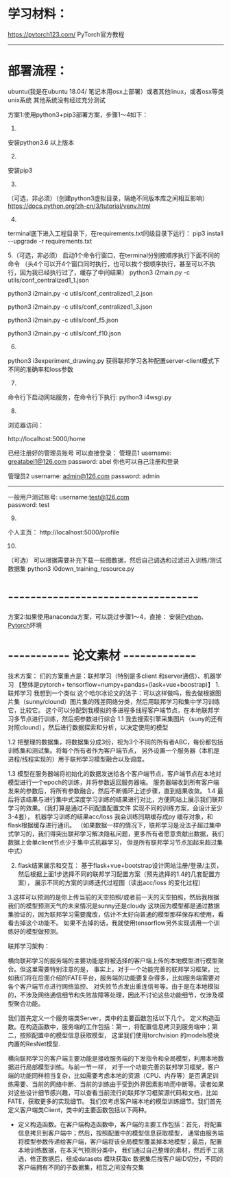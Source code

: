 # 学习材料：

https://pytorch123.com/
PyTorch官方教程

--------------------------------------------------------

# 部署流程：

ubuntu(我是在ubuntu 18.04/ 笔记本用osx上部署）或者其他linux，或者osx等类unix系统
其他系统没有经过充分测试




方案1:使用python3+pip3部署方案，步骤1～4如下：

1.
安装python3.6 以上版本

2. 
安装pip3 

3.
（可选，非必须）（创建python3虚拟目录，隔绝不同版本库之间相互影响）
https://docs.python.org/zh-cn/3/tutorial/venv.html


4.
terminal底下进入工程目录下，在requirements.txt同级目录下运行：
pip3 install --upgrade -r requirements.txt



5.（可选，非必须）
启动1个命令行窗口，在terminal分别按顺序执行下面不同的命令
（头4个可以开4个窗口同时执行，也可以挨个按顺序执行，甚至可以不执行，因为我已经执行过了，缓存了中间结果）
python3 i2main.py -c  utils/conf_centralized1_1.json

python3 i2main.py -c  utils/conf_centralized1_2.json

python3 i2main.py -c  utils/conf_centralized1_3.json

python3 i2main.py -c  utils/conf_f5.json

python3 i2main.py -c  utils/conf_f10.json

6.
python3 i3experiment_drawing.py
获得联邦学习各种配置server-client模式下不同的准确率和loss参数



7.
命令行下启动网站服务，在命令行下执行:
python3 i4wsgi.py



8.
浏览器访问：

http://localhost:5000/home

已经注册好的管理员账号 可以直接登录：
管理员1
username: greatabel1@126.com 
password: abel
你也可以自己注册和登录

管理员2
username: admin@126.com
password: admin

-------------------
一般用户测试账号:
username:test@126.com   
password: test

9.
个人主页： http://localhost:5000/profile

10.
（可选）
可以根据需要补充下载一些图数据，然后自己调选和过滤进入训练/测试数据集
python3 i0down_training_resource.py


# ----------------------------------

方案2:如果使用anaconda方案，可以跳过步骤1～4，直接：
安装[Python](https://www.anaconda.com/products/individual)、
[Pytorch](https://pytorch.org/get-started/locally/)环境



# ----------- 论文素材 -------------

技术方案：
们的方案重点是：联邦学习（特别是多client 和server通信）、机器学习 【整体是pytorch+ tensorflow+numpy+pandas+(lask+vue+boostrap)】
1.
联邦学习
我想到一个类似 这个哈尔冰论文的法子：可以这样做吗，我去做根据图片集（sunny/clound）图片集的残差网络分类，然后用联邦学习和集中学习训练它，比较它。    这个可以分配到我模拟的多进程多线程客户端节点，在本地联邦学习多节点进行训练，然后把参数进行综合
1.1 我去搜索引擎采集图片（suny的还有对照clound），然后进行数据探索和分析，以决定使用的模型

1.2 把整理的数据集，将数据集分成3份，视为3个不同的所有者ABC，每份都包括训练集和测试集。将每个所有者作为客户端节点，
  另外设置一个服务器（本机是进程/线程实现的）用于联邦学习模型融合以及调度。

1.3 模型在服务器端将初始化的数据发送给各个客户端节点，客户端节点在本地对模型进行一个epoch的训练，并将参数返回服务器端。
  服务器端收到所有客户端发来的参数后，将所有参数融合。然后不断循环上述步骤，直到结果收敛。
1.4 最后将该结果与进行集中式深度学习训练的结果进行对比，方便网站上展示我们联邦学习的效果。（我打算是通过不同配置配置文件 实现不同的训练方案，会设计至少3-4套），
    机器学习训练的结果acc/loss 我会训练同期缓存成py 缓存对象，和flask根据缓存进行通讯。
    （如果数据一样的情况下，联邦学习是没法子超过集中式学习的，我们得突出联邦学习解决隐私问题，更多所有者愿意贡献出数据，我们数据上会单client节点少于集中式机器学习，
    但是所有联邦学习节点加起来超过集中式）

2.
   flask结果展示和交互：
   基于flask+vue+bootstrap设计网站注册/登录/主页，然后根据上面1步选择不同的联邦学习配置方案（预先选择的1.4的几套配置方案），
   展示不同的方案的训练迭代过程图（读出acc/loss 的变化过程）

3.这样可以预测的是你上传当前的天空拍照/或者前一天的天空拍照，然后我根据我们的模型预测天气的未来情况是sunny还是cloudy
这块因为模型都是通过数据集验证的，因为联邦学习需要魔改，估计不太好向普通的模型那样保存和使用，看看去掉这个功能不。
如果不去掉的话，我就使用tensorflow另外实现调用一个训练好的模型做预测。


联邦学习架构：

横向联邦学习的服务端的主要功能是将被选择的客户端上传的本地模型进行模型聚合。但这里需要特别注意的是，
事实上，对于一个功能完善的联邦学习框架，比如我们将在后面介绍的FATE平台，服务端的功能要复杂得多，比如服务端需要对各个客户端节点进行网络监控、
对失败节点发出重连信号等。由于是在本地模拟的，不涉及网络通信细节和失败故障等处理，因此不讨论这些功能细节，仅涉及模型聚合功能。

我们首先定义一个服务端类Server，类中的主要函数包括以下几个。
定义构造函数。在构造函数中，服务端的工作包括：第一，将配置信息拷贝到服务端中；第二，按照配置中的模型信息获取模型，
这里我们使用torchvision 的models模块内置的ResNet模型.

横向联邦学习的客户端主要功能是接收服务端的下发指令和全局模型，利用本地数据进行局部模型训练。与前一节一样，
对于一个功能完善的联邦学习框架，客户端的功能同样相当复杂，比如需要考虑本地的资源（CPU、内存等）是否满足训练需要、当前的网络中断、当前的训练由于受到外界因素影响而中断等。读者如果对这些设计细节感兴趣，可以查看当前流行的联邦学习框架源代码和文档，比如FATE，获取更多的实现细节。
我们仅考虑客户端本地的模型训练细节。我们首先定义客户端类Client，类中的主要函数包括以下两种。

- 定义构造函数。在客户端构造函数中，客户端的主要工作包括：首先，将配置信息拷贝到客户端中；然后，按照配置中的模型信息获取模型，
通常由服务端将模型参数传递给客户端，客户端将该全局模型覆盖掉本地模型；最后，配置本地训练数据，在本天气预测分类中，
我们通过自己整理的素材，然后手工挑选，修正数据后，组成datasets 模块获取c
数据集后按客户端ID切分，不同的客户端拥有不同的子数据集，相互之间没有交集



